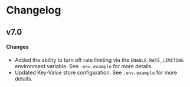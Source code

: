 # Changelog

## v7.0

#### Changes
- Added the ability to turn off rate limiting via the `ENABLE_RATE_LIMITING`
  environment variable. See `.env.example` for more details.
- Updated Key-Value store configuration. See `.env.example` for more details.
